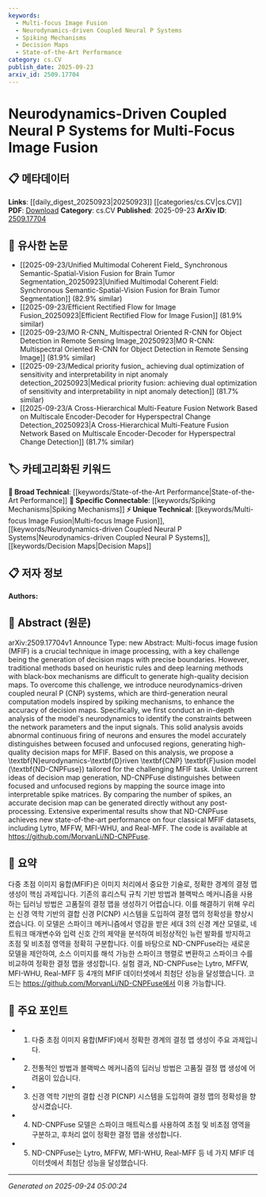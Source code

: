 ```yaml
---
keywords:
  - Multi-focus Image Fusion
  - Neurodynamics-driven Coupled Neural P Systems
  - Spiking Mechanisms
  - Decision Maps
  - State-of-the-Art Performance
category: cs.CV
publish_date: 2025-09-23
arxiv_id: 2509.17704
---
```


<!-- KEYWORD_LINKING_METADATA:
{
  "processed_timestamp": "2025-09-24T05:00:24.947872",
  "vocabulary_version": "1.0",
  "selected_keywords": [
    "Multi-focus Image Fusion",
    "Neurodynamics-driven Coupled Neural P Systems",
    "Spiking Mechanisms",
    "Decision Maps",
    "State-of-the-Art Performance"
  ],
  "rejected_keywords": [],
  "similarity_scores": {
    "Multi-focus Image Fusion": 0.78,
    "Neurodynamics-driven Coupled Neural P Systems": 0.8,
    "Spiking Mechanisms": 0.72,
    "Decision Maps": 0.7,
    "State-of-the-Art Performance": 0.65
  },
  "extraction_method": "AI_prompt_based",
  "budget_applied": true,
  "candidates_json": {
    "candidates": [
      {
        "surface": "Multi-focus image fusion",
        "canonical": "Multi-focus Image Fusion",
        "aliases": [
          "MFIF"
        ],
        "category": "unique_technical",
        "rationale": "This is a specific technique in image processing that is central to the paper's contribution.",
        "novelty_score": 0.75,
        "connectivity_score": 0.65,
        "specificity_score": 0.85,
        "link_intent_score": 0.78
      },
      {
        "surface": "Neurodynamics-driven coupled neural P systems",
        "canonical": "Neurodynamics-driven Coupled Neural P Systems",
        "aliases": [
          "CNP systems"
        ],
        "category": "unique_technical",
        "rationale": "This is a novel computational model introduced in the paper, crucial for understanding the proposed method.",
        "novelty_score": 0.85,
        "connectivity_score": 0.6,
        "specificity_score": 0.9,
        "link_intent_score": 0.8
      },
      {
        "surface": "Spiking mechanisms",
        "canonical": "Spiking Mechanisms",
        "aliases": [
          "Spiking Neural Networks"
        ],
        "category": "specific_connectable",
        "rationale": "Spiking mechanisms are a key aspect of the neural computation models discussed, linking to neural network research.",
        "novelty_score": 0.55,
        "connectivity_score": 0.75,
        "specificity_score": 0.7,
        "link_intent_score": 0.72
      },
      {
        "surface": "Decision maps",
        "canonical": "Decision Maps",
        "aliases": [
          "Decision Boundaries"
        ],
        "category": "unique_technical",
        "rationale": "The generation of decision maps is a critical challenge addressed by the paper, essential for image fusion tasks.",
        "novelty_score": 0.65,
        "connectivity_score": 0.68,
        "specificity_score": 0.8,
        "link_intent_score": 0.7
      },
      {
        "surface": "State-of-the-art performance",
        "canonical": "State-of-the-Art Performance",
        "aliases": [
          "SOTA Performance"
        ],
        "category": "broad_technical",
        "rationale": "Indicates the high performance level achieved by the proposed method, useful for benchmarking.",
        "novelty_score": 0.4,
        "connectivity_score": 0.85,
        "specificity_score": 0.5,
        "link_intent_score": 0.65
      }
    ],
    "ban_list_suggestions": [
      "method",
      "experiment",
      "performance"
    ]
  },
  "decisions": [
    {
      "candidate_surface": "Multi-focus image fusion",
      "resolved_canonical": "Multi-focus Image Fusion",
      "decision": "linked",
      "scores": {
        "novelty": 0.75,
        "connectivity": 0.65,
        "specificity": 0.85,
        "link_intent": 0.78
      }
    },
    {
      "candidate_surface": "Neurodynamics-driven coupled neural P systems",
      "resolved_canonical": "Neurodynamics-driven Coupled Neural P Systems",
      "decision": "linked",
      "scores": {
        "novelty": 0.85,
        "connectivity": 0.6,
        "specificity": 0.9,
        "link_intent": 0.8
      }
    },
    {
      "candidate_surface": "Spiking mechanisms",
      "resolved_canonical": "Spiking Mechanisms",
      "decision": "linked",
      "scores": {
        "novelty": 0.55,
        "connectivity": 0.75,
        "specificity": 0.7,
        "link_intent": 0.72
      }
    },
    {
      "candidate_surface": "Decision maps",
      "resolved_canonical": "Decision Maps",
      "decision": "linked",
      "scores": {
        "novelty": 0.65,
        "connectivity": 0.68,
        "specificity": 0.8,
        "link_intent": 0.7
      }
    },
    {
      "candidate_surface": "State-of-the-art performance",
      "resolved_canonical": "State-of-the-Art Performance",
      "decision": "linked",
      "scores": {
        "novelty": 0.4,
        "connectivity": 0.85,
        "specificity": 0.5,
        "link_intent": 0.65
      }
    }
  ]
}
-->

# Neurodynamics-Driven Coupled Neural P Systems for Multi-Focus Image Fusion

## 📋 메타데이터

**Links**: [[daily_digest_20250923|20250923]] [[categories/cs.CV|cs.CV]]
**PDF**: [Download](https://arxiv.org/pdf/2509.17704.pdf)
**Category**: cs.CV
**Published**: 2025-09-23
**ArXiv ID**: [2509.17704](https://arxiv.org/abs/2509.17704)

## 🔗 유사한 논문
- [[2025-09-23/Unified Multimodal Coherent Field_ Synchronous Semantic-Spatial-Vision Fusion for Brain Tumor Segmentation_20250923|Unified Multimodal Coherent Field: Synchronous Semantic-Spatial-Vision Fusion for Brain Tumor Segmentation]] (82.9% similar)
- [[2025-09-23/Efficient Rectified Flow for Image Fusion_20250923|Efficient Rectified Flow for Image Fusion]] (81.9% similar)
- [[2025-09-23/MO R-CNN_ Multispectral Oriented R-CNN for Object Detection in Remote Sensing Image_20250923|MO R-CNN: Multispectral Oriented R-CNN for Object Detection in Remote Sensing Image]] (81.9% similar)
- [[2025-09-23/Medical priority fusion_ achieving dual optimization of sensitivity and interpretability in nipt anomaly detection_20250923|Medical priority fusion: achieving dual optimization of sensitivity and interpretability in nipt anomaly detection]] (81.7% similar)
- [[2025-09-23/A Cross-Hierarchical Multi-Feature Fusion Network Based on Multiscale Encoder-Decoder for Hyperspectral Change Detection_20250923|A Cross-Hierarchical Multi-Feature Fusion Network Based on Multiscale Encoder-Decoder for Hyperspectral Change Detection]] (81.7% similar)

## 🏷️ 카테고리화된 키워드
**🧠 Broad Technical**: [[keywords/State-of-the-Art Performance|State-of-the-Art Performance]]
**🔗 Specific Connectable**: [[keywords/Spiking Mechanisms|Spiking Mechanisms]]
**⚡ Unique Technical**: [[keywords/Multi-focus Image Fusion|Multi-focus Image Fusion]], [[keywords/Neurodynamics-driven Coupled Neural P Systems|Neurodynamics-driven Coupled Neural P Systems]], [[keywords/Decision Maps|Decision Maps]]

## 📋 저자 정보

**Authors:** 

## 📄 Abstract (원문)

arXiv:2509.17704v1 Announce Type: new 
Abstract: Multi-focus image fusion (MFIF) is a crucial technique in image processing, with a key challenge being the generation of decision maps with precise boundaries. However, traditional methods based on heuristic rules and deep learning methods with black-box mechanisms are difficult to generate high-quality decision maps. To overcome this challenge, we introduce neurodynamics-driven coupled neural P (CNP) systems, which are third-generation neural computation models inspired by spiking mechanisms, to enhance the accuracy of decision maps. Specifically, we first conduct an in-depth analysis of the model's neurodynamics to identify the constraints between the network parameters and the input signals. This solid analysis avoids abnormal continuous firing of neurons and ensures the model accurately distinguishes between focused and unfocused regions, generating high-quality decision maps for MFIF. Based on this analysis, we propose a \textbf{N}eurodynamics-\textbf{D}riven \textbf{CNP} \textbf{F}usion model (\textbf{ND-CNPFuse}) tailored for the challenging MFIF task. Unlike current ideas of decision map generation, ND-CNPFuse distinguishes between focused and unfocused regions by mapping the source image into interpretable spike matrices. By comparing the number of spikes, an accurate decision map can be generated directly without any post-processing. Extensive experimental results show that ND-CNPFuse achieves new state-of-the-art performance on four classical MFIF datasets, including Lytro, MFFW, MFI-WHU, and Real-MFF. The code is available at https://github.com/MorvanLi/ND-CNPFuse.

## 📝 요약

다중 초점 이미지 융합(MFIF)은 이미지 처리에서 중요한 기술로, 정확한 경계의 결정 맵 생성이 핵심 과제입니다. 기존의 휴리스틱 규칙 기반 방법과 블랙박스 메커니즘을 사용하는 딥러닝 방법은 고품질의 결정 맵을 생성하기 어렵습니다. 이를 해결하기 위해 우리는 신경 역학 기반의 결합 신경 P(CNP) 시스템을 도입하여 결정 맵의 정확성을 향상시켰습니다. 이 모델은 스파이크 메커니즘에서 영감을 받은 세대 3의 신경 계산 모델로, 네트워크 매개변수와 입력 신호 간의 제약을 분석하여 비정상적인 뉴런 발화를 방지하고 초점 및 비초점 영역을 정확히 구분합니다. 이를 바탕으로 ND-CNPFuse라는 새로운 모델을 제안하여, 소스 이미지를 해석 가능한 스파이크 행렬로 변환하고 스파이크 수를 비교하여 정확한 결정 맵을 생성합니다. 실험 결과, ND-CNPFuse는 Lytro, MFFW, MFI-WHU, Real-MFF 등 4개의 MFIF 데이터셋에서 최첨단 성능을 달성했습니다. 코드는 https://github.com/MorvanLi/ND-CNPFuse에서 이용 가능합니다.

## 🎯 주요 포인트

- 1. 다중 초점 이미지 융합(MFIF)에서 정확한 경계의 결정 맵 생성이 주요 과제입니다.
- 2. 전통적인 방법과 블랙박스 메커니즘의 딥러닝 방법은 고품질 결정 맵 생성에 어려움이 있습니다.
- 3. 신경 역학 기반의 결합 신경 P(CNP) 시스템을 도입하여 결정 맵의 정확성을 향상시켰습니다.
- 4. ND-CNPFuse 모델은 스파이크 매트릭스를 사용하여 초점 및 비초점 영역을 구분하고, 후처리 없이 정확한 결정 맵을 생성합니다.
- 5. ND-CNPFuse는 Lytro, MFFW, MFI-WHU, Real-MFF 등 네 가지 MFIF 데이터셋에서 최첨단 성능을 달성했습니다.


---

*Generated on 2025-09-24 05:00:24*